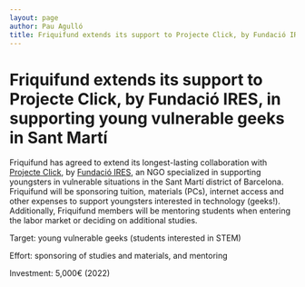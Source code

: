 ```yaml
---
layout: page
author: Pau Agulló
title: Friquifund extends its support to Projecte Click, by Fundació IRES, in supporting young vulnerable geeks in Sant Martí
---
```


# Friquifund extends its support to Projecte Click, by Fundació IRES, in supporting young vulnerable geeks in Sant Martí

Friquifund has agreed to extend its longest-lasting collaboration with [Projecte Click](https://www.fundacioires.org/ca/que-fem/ecosistema-de-projectes/projecte-click/), by [Fundació IRES](https://www.fundacioires.org/ca/),
an NGO specialized in supporting youngsters in vulnerable situations in the Sant Martí district of
Barcelona. Friquifund will be sponsoring tuition, materials (PCs), internet access and other expenses to
support youngsters interested in technology (geeks!). Additionally, Friquifund members will be
mentoring students when entering the labor market or deciding on additional studies.

Target: young vulnerable geeks (students interested in STEM)

Effort: sponsoring of studies and materials, and mentoring

Investment: 5,000€ (2022)
